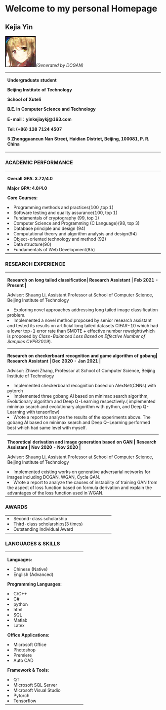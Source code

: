 # Welcome to my personal Homepage

## Kejia Yin

![yinkejia](https://raw.githubusercontent.com/yinkejia/homepage-of-Kejia-Yin/gh-pages/DCGAN_Animate.png)_(Generated by DCGAN)_
<table border="0">
  <tr>
    <td width="75%">
      <p><b>Undergraduate student</b></p>
      <p><b>Beijing Institute of Technology</b></p>
      <p><b>School of Xuteli</b></p>
      <p><b>B.E. in Computer Science and Technology</b></p>
      <p><b>E-mail：yinkejiaykj@163.com</b></p>
      <p><b>Tel: (+86) 138 7124 4507
      <p><b>5 Zhongguancun Nan Street, Haidian District, Beijing, 100081, P. R. China</b></p>
    </td>
  </tr>
</table>

### ACADEMIC PERFORMANCE

<table border="0">
  <tr>
    <td width="75%">
      <p><strong>Overall GPA: 3.72/4.0</strong></p>
      <p><strong>Major GPA: 4.0/4.0</strong></p>
      <p><strong>Core Courses: </strong></p>
      <ui>
        <li>Programming methods and practices(100 ,top 1)</li>
        <li>Software testing and quality assurance(100, top 1)</li>
        <li>Fundamentals of cryptography (99, top 1)</li>
        <li>Computer Science and Programming (C Language)(98, top 3)</li> 
        <li>Database principle and design (94)</li>
        <li>Computational theory and algorithm analysis and design(94)</li>
        <li>Object-oriented technology and method (92)</li>
        <li>Data structure(90)</li> 
        <li>Fundamentals of Web Development(85)</li>
       </ui>
     </td>
  </tr>
</table>

  
 
### RESEARCH EXPERIENCE

<table border="0">
  <tr>
    <td width="75%">
      <p><strong>Research on long tailed classification| Research Assistant | Feb 2021 - Present |</strong></p>
      <p>Advisor: Shuang Li, Assistant Professor at School of Computer Science, Beijing Institute of Technology</p>
      <ui>
        <li>Exploring novel approaches addressing long tailed image classification problem.</li>
        <li>Implemented a novel method proposed by senior research assistant and tested its results on artificial long tailed datasets CIFAR-10 which had a lower top-1 error rate than SMOTE + effective number reweight(which is proposed by <em>Class-Balanced Loss Based on Effective Number of Samples CVPR2019</em>).</li>
      </ui>
      <HR>
      <p><strong>Research on checkerboard recognition and game algorithm of gobang|  Research Assistant | Dec 2020 - Jan 2021 |</strong></p>
      <p>Advisor: Zhiwei Zhang, Professor at School of Computer Science, Beijing Institute of Technology</p>
      <ui>
        <li>Implemented checkerboard recognition based on AlexNet(CNNs) with pytorch</li>
        <li>Implemented three gobang AI based on minimax search algorithm, Evolutionary algorithm and Deep Q-Learning respectively.( implemented minimax search and evolutionary algorithm with python, and Deep Q-Learning with tensorflow)</li>
        <li>Wrote a report to analyze the results of the experiments above. The gobang AI based on minimax search and Deep Q-Learning performed best which had same level with myself.</li>
      </ui>
       <HR>
      <p><strong>Theoretical derivation and image generation based on GAN | Research Assistant | Nov 2020 - Nov 2020 |</strong></p>
      <p>Advisor: Shuang Li, Assistant Professor at School of Computer Science, Beijing Institute of Technology</p>
      <ui>
        <li>Implemented existing works on generative adversarial networks for images including DCGAN, WGAN, Cycle GAN.</li>
        <li>Wrote a report to analyze the causes of instability of training GAN from the aspect of loss function based on formula derivation and explain the advantages of the loss function used in WGAN.</li>
      </ui>
    </td>
  </tr>
</table>

### AWARDS

<table border="0">
  <tr>
    <td width="75%">
      <ui>
        <li> Second-class scholarship</li>
        <li>Third-class scholarships(3 times)</li>
        <li>Outstanding Individual Award</li>
      </ui>
    </td>
  </tr>
</table>

### LANGUAGES & SKILLS

<table border="0">
  <tr>
    <td width="75%">
      <p><strong>Languages:</strong></p>
      <ui>
        <li>Chinese (Native)</li>
        <li>English (Advanced)</li>
      </ui>
      <p><strong>Programming Languages:</strong></p>
      <ui>
        <li>C/C++</li>
        <li>C#</li>
        <li>python</li>
        <li>html</li>
        <li>SQL</li>
        <li>Matlab</li>
        <li>Latex</li>
      </ui>
      <p><strong>Office Applications: </strong></p>
      <ui>
        <li>Microsoft Office</li>
        <li>Photoshop</li>
        <li>Premiere</li>
        <li>Auto CAD</li>
      </ui>
      <p><strong>Framework & Tools:</strong></p>
      <ui>
        <li>QT</li>
        <li>Microsoft SQL Server</li>
        <li>Microsoft Visual Studio</li>
        <li>Pytorch</li>
        <li>Tensorflow</li>
      </ui>
    </td>
  </tr>
</table>


